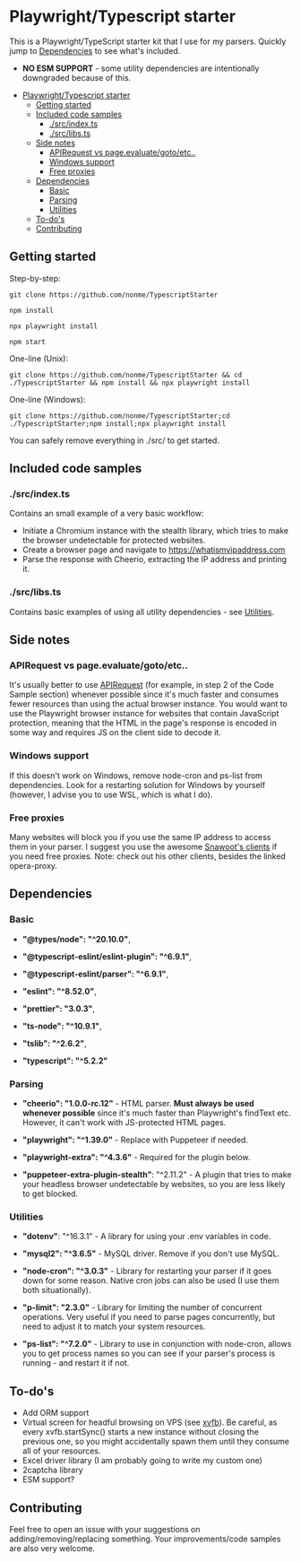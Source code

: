# Playwright/Typescript starter

This is a Playwright/TypeScript starter kit that I use for my parsers.
Quickly jump to [Dependencies](#Dependencies) to see what's included.
- **NO ESM SUPPORT** - some utility dependencies are intentionally downgraded because of this.

<!-- TOC start (generated with https://github.com/derlin/bitdowntoc) -->

- [Playwright/Typescript starter](#playwrighttypescript-starter)
  - [Getting started](#getting-started)
  - [Included code samples](#included-code-samples)
    - [./src/index.ts](#srcindexts)
    - [./src/libs.ts](#srclibsts)
  - [Side notes](#side-notes)
    - [APIRequest vs page.evaluate/goto/etc..](#apirequest-vs-pageevaluategotoetc)
    - [Windows support](#windows-support)
    - [Free proxies](#free-proxies)
  - [Dependencies](#dependencies)
    - [Basic](#basic)
    - [Parsing](#parsing)
    - [Utilities](#utilities)
  - [To-do's](#to-dos)
  - [Contributing](#contributing)

<!-- TOC end -->

## Getting started
Step-by-step:

    git clone https://github.com/nonme/TypescriptStarter

    npm install

    npx playwright install

    npm start

One-line (Unix): 

    git clone https://github.com/nonme/TypescriptStarter && cd ./TypescriptStarter && npm install && npx playwright install
    
One-line (Windows):

    git clone https://github.com/nonme/TypescriptStarter;cd ./TypescriptStarter;npm install;npx playwright install

You can safely remove everything in ./src/ to get started.

## Included code samples

### ./src/index.ts

Contains an small example of a very basic workflow:

- Initiate a Chromium instance with the stealth library, which tries to make the browser undetectable for protected websites.
- Create a browser page and navigate to https://whatismyipaddress.com
- Parse the response with Cheerio, extracting the IP address and printing it.

### ./src/libs.ts

Contains basic examples of using all utility dependencies - see [Utilities](#utilities).

## Side notes

### APIRequest vs page.evaluate/goto/etc..

It's usually better to use [APIRequest](https://playwright.dev/docs/api/class-apirequestcontext) (for example, in step 2 of the Code Sample section) whenever possible since it's much faster and consumes fewer resources than using the actual browser instance. You would want to use the Playwright browser instance for websites that contain JavaScript protection, meaning that the HTML in the page's response is encoded in some way and requires JS on the client side to decode it.

### Windows support

If this doesn't work on Windows, remove node-cron and ps-list from dependencies. Look for a restarting solution for Windows by yourself (however, I advise you to use WSL, which is what I do).

### Free proxies

Many websites will block you if you use the same IP address to access them in your parser. I suggest you use the awesome [Snawoot's clients](https://github.com/Snawoot/opera-proxy) if you need free proxies. Note: check out his other clients, besides the linked opera-proxy.

## Dependencies

### Basic

- **"@types/node": "^20.10.0"**,

- **"@typescript-eslint/eslint-plugin": "^6.9.1"**,

- **"@typescript-eslint/parser": "^6.9.1"**,

- **"eslint": "^8.52.0"**,

- **"prettier": "3.0.3"**,

- **"ts-node": "^10.9.1"**,

- **"tslib": "^2.6.2"**,

- **"typescript": "^5.2.2"**

### Parsing

- **"cheerio": "1.0.0-rc.12"** - HTML parser. **Must always be used whenever possible** since it's much faster than Playwright's findText etc. However, it can't work with JS-protected HTML pages.

- **"playwright": "^1.39.0"** - Replace with Puppeteer if needed.

- **"playwright-extra": "^4.3.6"** - Required for the plugin below.

- **"puppeteer-extra-plugin-stealth"**: "^2.11.2" - A plugin that tries to make your headless browser undetectable by websites, so you are less likely to get blocked.

### Utilities

- **"dotenv"**: "^16.3.1" - A library for using your .env variables in code.

- **"mysql2": "^3.6.5"** - MySQL driver. Remove if you don't use MySQL.

- **"node-cron": "^3.0.3"** - Library for restarting your parser if it goes down for some reason. Native cron jobs can also be used (I use them both situationally).

- **"p-limit": "2.3.0"** - Library for limiting the number of concurrent operations. Very useful if you need to parse pages concurrently, but need to adjust it to match your system resources.

- **"ps-list": "^7.2.0"** - Library to use in conjunction with node-cron, allows you to get process names so you can see if your parser's process is running - and restart it if not.

## To-do's

- Add ORM support
- Virtual screen for headful browsing on VPS (see [xvfb](https://www.npmjs.com/package/xvfb)). Be careful, as every xvfb.startSync() starts a new instance without closing the previous one, so you might accidentally spawn them until they consume all of your resources.
- Excel driver library (I am probably going to write my custom one)
- 2captcha library
- ESM support?
## Contributing

Feel free to open an issue with your suggestions on adding/removing/replacing something. Your improvements/code samples are also very welcome.

